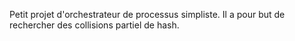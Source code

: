 Petit projet d'orchestrateur de processus simpliste.
Il a pour but de rechercher des collisions partiel de hash.

